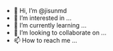 - 👋 Hi, I’m @jisunmd
- 👀 I’m interested in ...
- 🌱 I’m currently learning ...
- 💞️ I’m looking to collaborate on ...
- 📫 How to reach me ...

<!---
jisunmd/jisunmd is a ✨ special ✨ repository because its `README.md` (this file) appears on your GitHub profile.
You can click the Preview link to take a look at your changes.
--->
